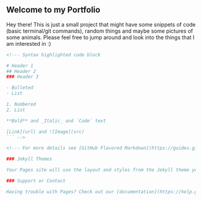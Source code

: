 ## Welcome to my Portfolio

Hey there! This is just a small project that might have some snippets of code (basic terminal/git commands), random things and maybe some pictures of some animals. Please feel free to jump around and look into the things that I am interested in :) 

<!--- You can use the [editor on GitHub](https://github.com/ailinhtran/website/edit/master/index.md) to maintain and preview the content for your website in Markdown files. Whenever you commit to this repository, GitHub Pages will run [Jekyll](https://jekyllrb.com/) to rebuild the pages in your site, from the content in your Markdown files. -->

<!--- ### Markdown 
blah blah blah
Markdown is a lightweight and easy-to-use syntax for styling your writing. It includes conventions for --> 

```markdown
<!--- Syntax highlighted code block

# Header 1
## Header 2
### Header 3

- Bulleted
- List

1. Numbered
2. List

**Bold** and _Italic_ and `Code` text

[Link](url) and ![Image](src)
``` -->

<!--- For more details see [GitHub Flavored Markdown](https://guides.github.com/features/mastering-markdown/).

### Jekyll Themes

Your Pages site will use the layout and styles from the Jekyll theme you have selected in your [repository settings](https://github.com/ailinhtran/website/settings). The name of this theme is saved in the Jekyll `_config.yml` configuration file.

### Support or Contact

Having trouble with Pages? Check out our [documentation](https://help.github.com/categories/github-pages-basics/) or [contact support](https://github.com/contact) and we’ll help you sort it out.// -->


